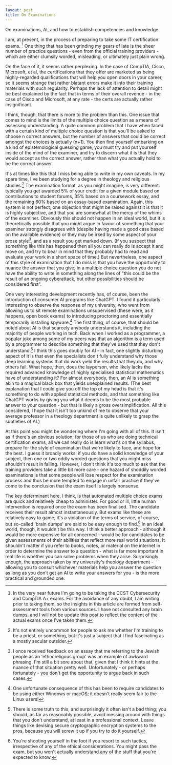 ```yaml
---
layout: post
title: On Examinations
---
```


<div class="message">
    On examinations, AI, and how to establish competencies and knowledge.
</div>

I am, at present, in the process of preparing to take some IT certification exams. [^1] One thing that has been grinding my gears of late is the sheer number of practice questions - even from the official training providers - which are either clumsily worded, misleading, or ultimately just plain wrong. 

On the face of it, it seems rather perplexing. In the case of CompTIA, Cisco, Microsoft, et al, the certifications that they offer are marketed as being highly-regarded qualifications that will help you open doors in your career, so it seems strange that rather blatant errors make it into their training materials with such regularity. Perhaps the lack of attention to detail might be best explained by the fact that in terms of their overall revenue - in the case of Cisco and Microsoft, at any rate - the certs are actually rather insignificant.

I think, though, that there is more to the problem than this. One issue that comes to mind is the limits of the multiple choice question as a means of assessing understanding. A quite common problem that I have when faced with a certain kind of multiple choice question is that you'll be asked to choose n correct answers, but the number of answers that could be correct amongst the choices is actually (n+1). You then find yourself embarking on a kind of epistemological guessing game; you must try and put yourself inside of the mind of the examiner, and try to discern what it is that they would accept as the correct answer, rather than what you actually hold to be the correct answer.

It's at times like this that I miss being able to write in my own caveats. In my spare time, I've been studying for a degree in theology and religious studies.[^2] The examination format, as you might imagine, is very different: typically you get awarded 5% of your credit for a given module based on contributions to student forums, 35% based on a coursework essay, and the remaining 60% based on an essay-based examination. Again, this system is not perfect; one objection that might be raised against it is that it is highly subjective, and that you are somewhat at the mercy of the whims of the examiner. Obviously this should not happen in an ideal world, but it is theoretically possible that you might argue in favour of something that your examiner strongly disagrees with (despite having made a good case based on the available evidence) or they may be irked by some aspect of your prose style[^3], and as a result you get marked down. (If you suspect that something like this has happened then all you can really do is accept it and move on, and try to bear in mind that they probably had to read and evaluate your work in a short space of time.) But nevertheless, one aspect of this style of examination that I do miss is that you have the opportunity to nuance the answer that you give; in a multiple choice question you do not have the ability to write in something along the lines of "this could be the result of an ongoing cyberattack, but other possibilities should be considered first".

One very interesting development recently has, of course, been the introduction of consumer AI programs like ChatGPT. I found it particularly interesting to observe the response of my university, who went from allowing us to sit remote examinations unsupervised (these were, as it happens, open book exams) to introducing proctoring and essentially temporarily installing spyware.[^4] The first thing, of course, that should be noted about AI is that scarcely anybody understands it, including the majority of people working in tech. Back when I worked as a programmer, a popular joke among some of my peers was that an algorithm is a term used by a programmer to describe something that they've used that they don't understand.[^5] I think this goes doubly for AI - in fact, one slightly disturbing aspect of it is that even the specialists don't fully understand why those deep learning systems that do work yield the results that they do, and why others fail. What hope, then, does the layperson, who likely lacks the required advanced knowledge of highly specialised statistical mathematics have of understanding it? For almost everybody, then, an AI is something akin to a magical black box that yields unexplained results. (The best explanation that I could give you off the top of my head is that it's something to do with applied statistical methods, and that something like ChatGPT works by giving you what it deems to be the most probable answer to your question - but that is likely a gross oversimplification. All this considered, I hope that it isn't too unkind of me to observe that your average professor in a theology department is quite unlikely to grasp the subtleties of AI.)

At this point you might be wondering where I'm going with all of this. It isn't as if there's an obvious solution; for those of us who are doing technical certification exams, all we can really do is learn what's on the syllabus, prepare for the style of examination that we're likely to face, and hope for the best. I guess it broadly works; if you do have a solid knowledge of your subject, then one or two oddly worded questions that you might miss shouldn't result in failing. However, I don't think it's too much to ask that the training providers take a little bit more care - one hazard of shoddily worded examinations is that some people will lose respect for the examination process and thus be more tempted to engage in unfair practice if they've come to the conclusion that the exam itself is largely nonsense.

The key determinant here, I think, is that automated multiple choice exams are quick and relatively cheap to administer. For good or ill, little human intervention is required once the exam has been finalised. The candidate receives their result almost instantaneously. But exams like these are relatively easy to game; it's a violation of the terms of service, of course, but so-called 'brain dumps' are said to be easy enough to find.[^6] In an ideal world, though, it wouldn't be this way. I think a better approach - although it would be more expensive for all concerned - would be for candidates to be given assessments of their abilities that reflect more real world situations. It shouldn't matter if you refer to books, notes, or material on the internet in order to determine the answer to a question - what is far more important in real life is whether you can solve problems when they arise. Surprisingly enough, the approach taken by my university's theology department - allowing you to consult whichever materials help you answer the question as long as you don't get an AI to write your answers for you - is the more practical and grounded one.



[^1]: In the very near future I'm going to be taking the CCST Cybersecurity and CompTIA A+ exams. For the avoidance of any doubt, I am writing prior to taking them, so the insights in this article are formed from self-assessment tools from various sources. I have not consulted any brain dumps, and I will not be update this post to reflect the content of the actual exams once I've taken them.
[^2]: It's not entirely uncommon for people to ask me whether I'm training to be a priest, or something, but it's just a subject that I find fascinating as a mostly secular outsider.
[^3]: I once received feedback on an essay that me referring to the Jewish people as an 'ethnoreligous group' was an example of awkward phrasing. I'm still a bit sore about that, given that I think it hints at the nuance of that situation pretty well. Unfortunately - or perhaps fortunately - you don't get the opportunity to argue back in such cases.
[^4]: One unfortunate consequence of this has been to require candidates to be using either Windows or macOS; it doesn't really seem fair to the Linux users!
[^5]: There is some truth to this, and surprisingly it often isn't a bad thing; you should, as far as reasonably possible, avoid messing around with things that you don't understand, at least in a professional context. Leave things like devising secure cryptographic encryption systems to the pros, because you will screw it up if you try to do it yourself.
[^6]: You're shooting yourself in the foot if you resort to such tactics, irrespective of any of the ethical considerations. You might pass the exam, but you won't actually understand any of the stuff that you're expected to know.